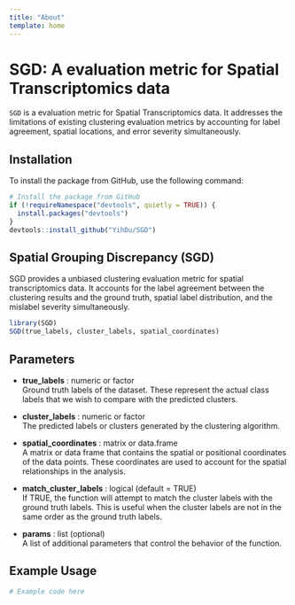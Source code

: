 ```yaml
---
title: "About"
template: home
---
```


# SGD: A evaluation metric for Spatial Transcriptomics data

`SGD` is a evaluation metric for Spatial Transcriptomics data. It addresses the limitations of existing clustering evaluation metrics by accounting for label agreement, spatial
locations, and error severity simultaneously.

## Installation

To install the package from GitHub, use the following command:

```r
# Install the package from GitHub
if (!requireNamespace("devtools", quietly = TRUE)) {
  install.packages("devtools")
}
devtools::install_github("YihDu/SGD")
```

## Spatial Grouping Discrepancy (SGD)

SGD provides a unbiased clustering evaluation metric for spatial transcriptomics data. 
It accounts for the label agreement between the clustering results and the ground truth, spatial label distribution, and the mislabel severity simultaneously.

```r
library(SGD)
SGD(true_labels, cluster_labels, spatial_coordinates)
```

## Parameters
- **true_labels** : numeric or factor  
  Ground truth labels of the dataset. These represent the actual class labels that we wish to compare with the predicted clusters.

- **cluster_labels** : numeric or factor  
  The predicted labels or clusters generated by the clustering algorithm. 

- **spatial_coordinates** : matrix or data.frame  
  A matrix or data frame that contains the spatial or positional coordinates of the data points. These coordinates are used to account for the spatial relationships in the analysis.

- **match_cluster_labels** : logical (default = TRUE)  
  If TRUE, the function will attempt to match the cluster labels with the ground truth labels. This is useful when the cluster labels are not in the same order as the ground truth labels.  

- **params** : list (optional)  
  A list of additional parameters that control the behavior of the function. 

## Example Usage

```r
# Example code here
```








